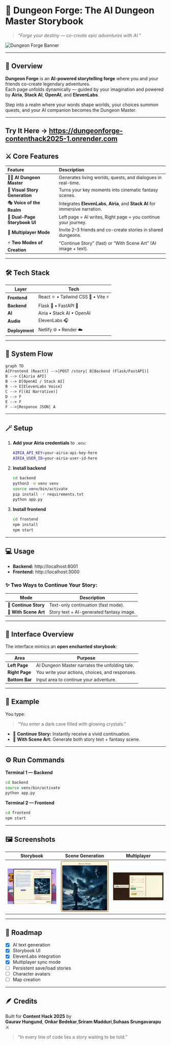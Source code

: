 # 🏰 **Dungeon Forge: The AI Dungeon Master Storybook**

> *“Forge your destiny — co-create epic adventures with AI.”*

![Dungeon Forge Banner](./screenshots/banner.png)

---

## 🌌 **Overview**

**Dungeon Forge** is an **AI-powered storytelling forge** where you and your friends co-create legendary adventures.  
Each page unfolds dynamically — guided by your imagination and powered by **Airia**, **Stack AI**, **OpenAI**, and **ElevenLabs**.

Step into a realm where your words shape worlds, your choices summon quests, and your AI companion becomes the Dungeon Master.

---

## Try It Here -> https://dungeonforge-contenthack2025-1.onrender.com

## ⚔️ **Core Features**

| Feature | Description |
|:--|:--|
| 🧙‍♂️ **AI Dungeon Master** | Generates living worlds, quests, and dialogues in real-time. |
| 🎨 **Visual Story Generation** | Turns your key moments into cinematic fantasy scenes. |
| 🎭 **Voice of the Realm** | Integrates **ElevenLabs**, **Airia**, and **Stack AI** for immersive narration. |
| 📖 **Dual-Page Storybook UI** | Left page = AI writes, Right page = you continue your journey. |
| 👥 **Multiplayer Mode** | Invite 2–3 friends and co-create stories in shared dungeons. |
| ⚡ **Two Modes of Creation** | “Continue Story” (fast) or “With Scene Art” (AI image + text). |

---

## 🛠️ **Tech Stack**

| Layer | Tech |
|-------|------|
| **Frontend** | React ⚛️ • Tailwind CSS 💨 • Vite ⚡ |
| **Backend** | Flask 🐍 • FastAPI 🚀 |
| **AI** | Airia • Stack AI • OpenAI |
| **Audio** | ElevenLabs 🎧 |
| **Deployment** | Netlify 🌐 • Render ☁️ |

---

## 🧩 **System Flow**

```mermaid
graph TD
A[Frontend (React)] -->|POST /story| B[Backend (Flask/FastAPI)]
B --> C[Airia API]
B --> D[OpenAI / Stack AI]
B --> E[ElevenLabs Voice]
C --> F[(AI Narrative)]
D --> F
E --> F
F -->|Response JSON| A
```

---

## 🪄 **Setup**

1. **Add your Airia credentials** to `.env`:

   ```bash
   AIRIA_API_KEY=your-airia-api-key-here
   AIRIA_USER_ID=your-airia-user-id-here
   ```

2. **Install backend**

   ```bash
   cd backend
   python3 -m venv venv
   source venv/bin/activate
   pip install -r requirements.txt
   python app.py
   ```

3. **Install frontend**

   ```bash
   cd frontend
   npm install
   npm start
   ```

---

## 💻 **Usage**

- **Backend:** http://localhost:8001  
- **Frontend:** http://localhost:3000  

### ✨ Two Ways to Continue Your Story:
| Mode | Description |
|------|--------------|
| 📝 **Continue Story** | Text-only continuation (fast mode). |
| 🎨 **With Scene Art** | Story text + AI-generated fantasy image. |

---

## 📖 **Interface Overview**

The interface mimics an **open enchanted storybook**:

| Area | Purpose |
|------|----------|
| **Left Page** | AI Dungeon Master narrates the unfolding tale. |
| **Right Page** | You write your actions, choices, and responses. |
| **Bottom Bar** | Input area to continue your adventure. |

---

## 🌠 **Example**

You type:  
> “You enter a dark cave filled with glowing crystals.”

- 📝 **Continue Story:** Instantly receive a vivid continuation.  
- 🎨 **With Scene Art:** Generate both story text + fantasy scene.

---

## ⚙️ **Run Commands**

**Terminal 1 — Backend**
```bash
cd backend
source venv/bin/activate
python app.py
```

**Terminal 2 — Frontend**
```bash
cd frontend
npm start
```

---

## 🖼️ **Screenshots**

| Storybook | Scene Generation | Multiplayer |
|------------|------------------|--------------|
| ![Storybook UI](./screenshots/story_view.png) | ![Scene Art](./screenshots/scene_generation.png) | ![Multiplayer](./screenshots/multiplayer.png) |

---

## 🌌 **Roadmap**

- [x] AI text generation  
- [x] Storybook UI  
- [x] ElevenLabs integration  
- [x] Multiplayer sync mode  
- [ ] Persistent save/load stories  
- [ ] Character avatars  
- [ ] Map creation  

---

## 🪶 **Credits**

Built for **Content Hack 2025** by  
**Gaurav Hungund**, **Onkar Bedekar**,**Sriram Madduri**,**Suhaas Srungavarapu** ⚔️  

> “In every line of code lies a story waiting to be told.”
